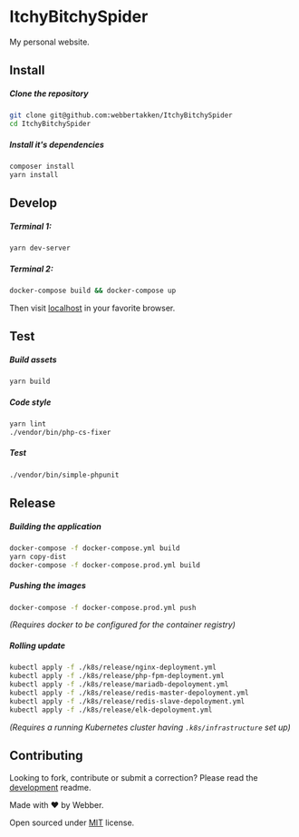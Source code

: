 # ItchyBitchySpider
My personal website.

## Install
##### Clone the repository
```bash
git clone git@github.com:webbertakken/ItchyBitchySpider
cd ItchyBitchySpider
```

##### Install it's dependencies
```bash
composer install
yarn install
```

## Develop
##### Terminal 1:
```bash
yarn dev-server
```

##### Terminal 2:
```bash
docker-compose build && docker-compose up
```
Then visit [localhost](http://localhost) in your favorite browser.

## Test
##### Build assets
```bash
yarn build
```

##### Code style
```bash
yarn lint
./vendor/bin/php-cs-fixer
```

##### Test
```bash
./vendor/bin/simple-phpunit
```

## Release
##### Building the application
```bash
docker-compose -f docker-compose.yml build
yarn copy-dist
docker-compose -f docker-compose.prod.yml build
```

##### Pushing the images
```bash
docker-compose -f docker-compose.prod.yml push
```
_(Requires docker to be configured for the container registry)_

##### Rolling update
```bash
kubectl apply -f ./k8s/release/nginx-deployment.yml
kubectl apply -f ./k8s/release/php-fpm-deployment.yml
kubectl apply -f ./k8s/release/mariadb-depoloyment.yml
kubectl apply -f ./k8s/release/redis-master-depoloyment.yml
kubectl apply -f ./k8s/release/redis-slave-depoloyment.yml
kubectl apply -f ./k8s/release/elk-depoloyment.yml
```
_(Requires a running Kubernetes cluster having `.k8s/infrastructure` set up)_

## Contributing
Looking to fork, contribute or submit a correction? Please read the [development](development.md) readme.

Made with ❤ by Webber.

Open sourced under [MIT](./LICENSE) license.
